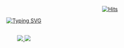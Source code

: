   <div align=right>
    
[![Hits](https://hits.seeyoufarm.com/api/count/incr/badge.svg?url=https%3A%2F%2Fgithub.com%2Fkkikkikong%2Fportfolio&count_bg=%23EFD4A9&title_bg=%23AA7D6A&icon=&icon_color=%23E7E7E7&title=GitHub&edge_flat=false)](https://hits.seeyoufarm.com)

  </div>



<div align = center> 

[![Typing SVG](https://readme-typing-svg.demolab.com?font=Fira+Code&weight=500&pause=1000&color=473F36&background=FFFFFF03&width=285&lines=Front-end+engineer+Yena)](https://git.io/typing-svg)
<br /><br />
<div style= display: flex; gap: 10px; margin-top: 20px; align-items: center;>
 <a href="https://kcong0505.tistory.com/" target="_blank"><img src="https://img.shields.io/badge/tistory-DF592B?style=flat-square&logo=tistory&logoColor=white" /> </a>
<a href="https://hospitable-mitten-6bb.notion.site/f9b0c2043fdf4c4eb773b5b888b1ebc8?pvs=4" target="_blank"><img src="https://img.shields.io/badge/notion-555?style=flat-square&logo=notion&logoColor=white" /></a>
</div>

</div>

<!--
**kkikkikong/kkikkikong** is a ✨ _special_ ✨ repository because its `README.md` (this file) appears on your GitHub profile.

Here are some ideas to get you started:
## ✨Yena✨

- 🔭 I’m currently working on ...
- 🌱 I’m currently learning ...
- 👯 I’m looking to collaborate on ...
- 🤔 I’m looking for help with ...
- 💬 Ask me about ...
- 📫 How to reach me: ...
- 😄 Pronouns: ...
- ⚡ Fun fact: ...
-->
